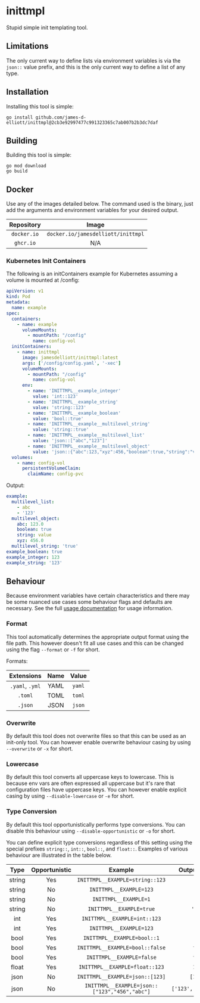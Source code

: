 # inittmpl

Stupid simple init templating tool.

## Limitations

The only current way to define lists via environment variables is via the `json::` value prefix, and this is the only
current way to define a list of any type. 

## Installation

Installing this tool is simple:

```shell
go install github.com/james-d-elliott/inittmpl@2cb3e92997477c991323365c7ab007b2b3dc7daf
```

## Building

Building this tool is simple:

```shell
go mod download
go build
```

## Docker

Use any of the images detailed below. The command used is the binary, just add the arguments and
environment variables for your desired output.

| Repository  |               Image                |
|:-----------:|:----------------------------------:|
| `docker.io` | `docker.io/jamesdelliott/inittmpl` |
|  `ghcr.io`  |                N/A                 |

### Kubernetes Init Containers

The following is an initContainers example for Kubernetes assuming a volume is mounted at /config:

```yaml
apiVersion: v1
kind: Pod
metadata:
  name: example
spec:
  containers:
    - name: example
      volumeMounts:
        - mountPath: "/config"
          name: config-vol
  initContainers:
    - name: inittmpl
      image: jamesdelliott/inittmpl:latest
      args: ['/config/config.yaml', '-xec']
      volumeMounts:
        - mountPath: "/config"
          name: config-vol
      env:
        - name: 'INITTMPL__example_integer'
          value: 'int::123'
        - name: 'INITTMPL__example_string'
          value: 'string::123'
        - name: 'INITTMPL__example_boolean'
          value: 'bool::true'
        - name: 'INITTMPL__example__multilevel_string'
          value: 'string::true'
        - name: 'INITTMPL__example__multilevel_list'
          value: 'json::["abc","123"]'
        - name: 'INITTMPL__example__multilevel_object'
          value: 'json::{"abc":123,"xyz":456,"boolean":true,"string":"value"}'
  volumes:
    - name: config-vol
      persistentVolumeClaim:
        claimName: config-pvc
```

Output:

```yaml
example:
  multilevel_list:
    - abc
    - '123'
  multilevel_object:
    abc: 123.0
    boolean: true
    string: value
    xyz: 456.0
  multilevel_string: 'true'
example_boolean: true
example_integer: 123
example_string: '123'
```

## Behaviour

Because environment variables have certain characteristics and there may be some nuanced use cases some behaviour flags 
and defaults are necessary. See the full [usage documentation](USAGE.md) for usage information.

### Format

This tool automatically determines the appropriate output format using the file path. This however doesn't fit all use
cases and this can be changed using the flag `--format` or `-f` for short.

Formats:

|   Extensions    | Name | Value  |
|:---------------:|:----:|:------:|
| `.yaml`, `.yml` | YAML | `yaml` |
|     `.toml`     | TOML | `toml` |
|     `.json`     | JSON | `json` |

### Overwrite

By default this tool does not overwrite files so that this can be used as an init-only tool. You can however enable 
overwrite behaviour casing by using
`--overwrite` or `-x` for short.

### Lowercase

By default this tool converts all uppercase keys to lowercase. This is because env vars are often expressed all 
uppercase but it's rare that configuration files have uppercase keys. You can however enable explicit casing by using
`--disable-lowercase` or `-e` for short.

### Type Conversion

By default this tool opportunistically performs type conversions. You can disable this behaviour using 
`--disable-opportunistic` or `-o` for short.

You can define explicit type conversions regardless of this setting using the special prefixes `string::`, `int::`, 
`bool::`, and `float::`. Examples of various behaviour are illustrated in the table below.

|  Type  | Opportunistic |                    Example                    |     Output (YAML)     |
|:------:|:-------------:|:---------------------------------------------:|:---------------------:|
| string |      Yes      |        `INITTMPL__EXAMPLE=string::123`        |        `'123'`        |
| string |      No       |            `INITTMPL__EXAMPLE=123`            |        `'123'`        |
| string |      No       |             `INITTMPL__EXAMPLE=1`             |         `'1'`         |
| string |      No       |           `INITTMPL__EXAMPLE=true`            |       `'true'`        |
|  int   |      Yes      |         `INITTMPL__EXAMPLE=int::123`          |         `123`         |
|  int   |      Yes      |            `INITTMPL__EXAMPLE=123`            |         `123`         |
|  bool  |      Yes      |          `INITTMPL__EXAMPLE=bool::1`          |        `true`         |
|  bool  |      Yes      |        `INITTMPL__EXAMPLE=bool::false`        |        `false`        |
|  bool  |      Yes      |           `INITTMPL__EXAMPLE=false`           |        `false`        |
| float  |      Yes      |        `INITTMPL__EXAMPLE=float::123`         |        `123.0`        |
|  json  |      No       |        `INITTMPL__EXAMPLE=json::[123]`        |       `[123.0]`       |
|  json  |      No       | `INITTMPL__EXAMPLE=json::["123","456","abc"]` | `['123','456','abc']` |
